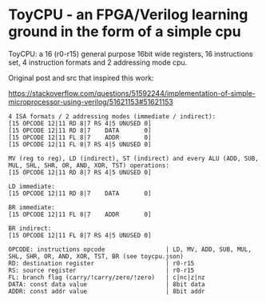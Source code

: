 # ToyCPU - an FPGA/Verilog learning ground in the form of a simple cpu

ToyCPU: a 16 (r0-r15) general purpose 16bit wide registers, 16 instructions set,
4 instruction formats and 2 addressing mode cpu.

Original post and src that inspired this work:

https://stackoverflow.com/questions/51592244/implementation-of-simple-microprocessor-using-verilog/51621153#51621153


```
4 ISA formats / 2 addressing modes (immediate / indirect):
[15 OPCODE 12|11 RD 8|7 RS 4|5 UNUSED 0]
[15 OPCODE 12|11 RD 8|7    DATA       0]
[15 OPCODE 12|11 FL 8|7    ADDR       0]
[15 OPCODE 12|11 FL 8|7 RS 4|5 UNUSED 0]

MV (reg to reg), LD (indirect), ST (indirect) and every ALU (ADD, SUB, MUL, SHL, SHR, OR, AND, XOR, TST) operations:
[15 OPCODE 12|11 RD 8|7 RS 4|5 UNUSED 0]

LD immediate:
[15 OPCODE 12|11 RD 8|7    DATA       0]

BR immediate:
[15 OPCODE 12|11 FL 8|7    ADDR       0]

BR indirect:
[15 OPCODE 12|11 FL 8|7 RS 4|5 UNUSED 0]

OPCODE: instructions opcode					| LD, MV, ADD, SUB, MUL, SHL, SHR, OR, AND, XOR, TST, BR (see toycpu.json)
RD: destination register					| r0-r15
RS: source register							| r0-r15
FL: branch flag (carry/!carry/zero/!zero) 	| c|nc|z|nz
DATA: const data value						| 8bit data
ADDR: const addr value						| 8bit addr
```
